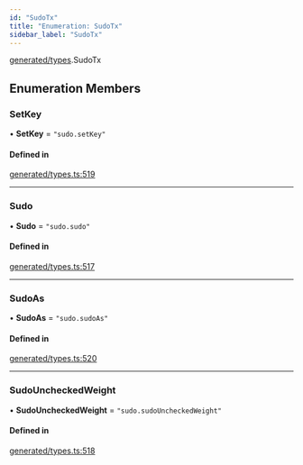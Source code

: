 ```yaml
---
id: "SudoTx"
title: "Enumeration: SudoTx"
sidebar_label: "SudoTx"
---
```


[generated/types](../../../../modules/Generated/Types/Types.md).SudoTx

## Enumeration Members

### SetKey

• **SetKey** = ``"sudo.setKey"``

#### Defined in

[generated/types.ts:519](https://github.com/PolymeshAssociation/polymesh-sdk/blob/5b946f904/src/generated/types.ts#L519)

___

### Sudo

• **Sudo** = ``"sudo.sudo"``

#### Defined in

[generated/types.ts:517](https://github.com/PolymeshAssociation/polymesh-sdk/blob/5b946f904/src/generated/types.ts#L517)

___

### SudoAs

• **SudoAs** = ``"sudo.sudoAs"``

#### Defined in

[generated/types.ts:520](https://github.com/PolymeshAssociation/polymesh-sdk/blob/5b946f904/src/generated/types.ts#L520)

___

### SudoUncheckedWeight

• **SudoUncheckedWeight** = ``"sudo.sudoUncheckedWeight"``

#### Defined in

[generated/types.ts:518](https://github.com/PolymeshAssociation/polymesh-sdk/blob/5b946f904/src/generated/types.ts#L518)
